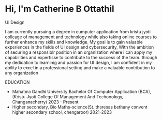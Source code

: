 # Hi, I'm Catherine B Ottathil
UI Design 

I am currently pursuing a degree in cumputer application from kristu jyoti colleage of management and technology while also taking online courses to further enhance my skills and knowledge. My goal is to gain valuable experiences in the fields of UI design and cybersecurity, With the ambition of securing a responsiblr position in an organization where i can apply my capabilities and expertisse to contribute to the success of the team. through my dedication to learninig and passion for UI design, I am confident in my ability to excel in a professional setting and make a valuable contribution to any organization

EDUCATION

   - Mahatma Gandhi University Bachelor Of Computer Application (BCA), (Kristu Jyoti College Of Management And Techonology, Changanacherry) 2023 - Present
   - Higher secondary, Bio Maths-science(St. theresas bethany convent higher secondary school, chengaroor) 2021-2023 
